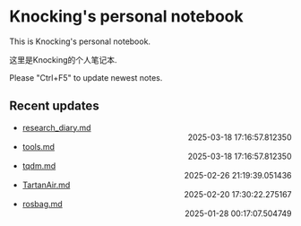 
# Knocking's personal notebook

This is Knocking's personal notebook.

这里是Knocking的个人笔记本.

Please "Ctrl+F5" to update newest notes.

## Recent updates
- [research_diary.md](papers/research_diary/) <div style="text-align: right">2025-03-18 17:16:57.812350</div>
- [tools.md](papers/tools/) <div style="text-align: right">2025-03-18 17:16:57.812350</div>
- [tqdm.md](python/tqdm/) <div style="text-align: right">2025-02-26 21:19:39.051436</div>
- [TartanAir.md](datasets/TartanAir/) <div style="text-align: right">2025-02-20 17:30:22.275167</div>
- [rosbag.md](python/rosbag/) <div style="text-align: right">2025-01-28 00:17:07.504749</div>
